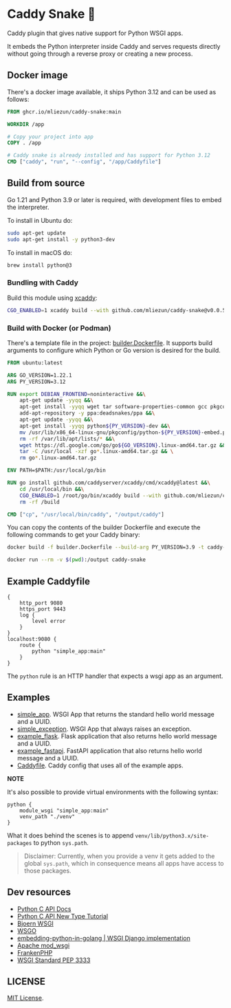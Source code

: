 # Caddy Snake 🐍

Caddy plugin that gives native support for Python WSGI apps.

It embeds the Python interpreter inside Caddy and serves requests directly without going through a reverse proxy or creating a new process.

## Docker image

There's a docker image available, it ships Python 3.12 and can be used as follows:

```Dockerfile
FROM ghcr.io/mliezun/caddy-snake:main

WORKDIR /app

# Copy your project into app
COPY . /app

# Caddy snake is already installed and has support for Python 3.12
CMD ["caddy", "run", "--config", "/app/Caddyfile"]
```

## Build from source

Go 1.21 and Python 3.9 or later is required, with development files to embed the interpreter.

To install in Ubuntu do:

```bash
sudo apt-get update
sudo apt-get install -y python3-dev
```

To install in macOS do:

```bash
brew install python@3
```

### Bundling with Caddy

Build this module using [xcaddy](https://github.com/caddyserver/xcaddy):

```bash
CGO_ENABLED=1 xcaddy build --with github.com/mliezun/caddy-snake@v0.0.5
```

### Build with Docker (or Podman)

There's a template file in the project: [builder.Dockerfile](/builder.Dockerfile). It supports build arguments to configure which Python or Go version is desired for the build.

```Dockerfile
FROM ubuntu:latest

ARG GO_VERSION=1.22.1
ARG PY_VERSION=3.12

RUN export DEBIAN_FRONTEND=noninteractive &&\
    apt-get update -yyqq &&\
    apt-get install -yyqq wget tar software-properties-common gcc pkgconf &&\
    add-apt-repository -y ppa:deadsnakes/ppa &&\
    apt-get update -yyqq &&\
    apt-get install -yyqq python${PY_VERSION}-dev &&\
    mv /usr/lib/x86_64-linux-gnu/pkgconfig/python-${PY_VERSION}-embed.pc /usr/lib/x86_64-linux-gnu/pkgconfig/python3-embed.pc &&\
    rm -rf /var/lib/apt/lists/* &&\
    wget https://dl.google.com/go/go${GO_VERSION}.linux-amd64.tar.gz && \
    tar -C /usr/local -xzf go*.linux-amd64.tar.gz && \
    rm go*.linux-amd64.tar.gz

ENV PATH=$PATH:/usr/local/go/bin

RUN go install github.com/caddyserver/xcaddy/cmd/xcaddy@latest &&\
    cd /usr/local/bin &&\
    CGO_ENABLED=1 /root/go/bin/xcaddy build --with github.com/mliezun/caddy-snake &&\
    rm -rf /build

CMD ["cp", "/usr/local/bin/caddy", "/output/caddy"]
```

You can copy the contents of the builder Dockerfile and execute the following commands to get your Caddy binary: 

```bash
docker build -f builder.Dockerfile --build-arg PY_VERSION=3.9 -t caddy-snake .
```

```bash
docker run --rm -v $(pwd):/output caddy-snake
```

## Example Caddyfile

```Caddyfile
{
    http_port 9080
    https_port 9443
    log {
        level error
    }
}
localhost:9080 {
    route {
        python "simple_app:main"
    }
}
```

The `python` rule is an HTTP handler that expects a wsgi app as an argument.

## Examples

- [simple_app](/examples/simple_app.py). WSGI App that returns the standard hello world message and a UUID.
- [simple_exception](/examples/simple_exception.py). WSGI App that always raises an exception.
- [example_flask](/examples/example_flask.py). Flask application that also returns hello world message and a UUID.
- [example_fastapi](/examples/example_fastapi.py). FastAPI application that also returns hello world message and a UUID.
- [Caddyfile](/examples/Caddyfile). Caddy config that uses all of the example apps.

**NOTE**

It's also possible to provide virtual environments with the following syntax:

```Caddyfile
python {
    module_wsgi "simple_app:main"
    venv_path "./venv"
}
```

What it does behind the scenes is to append `venv/lib/python3.x/site-packages` to python `sys.path`.

> Disclaimer: Currently, when you provide a venv it gets added to the global `sys.path`, which in consequence
> means all apps have access to those packages.

## Dev resources

- [Python C API Docs](https://docs.python.org/3.12/c-api/structures.html)
- [Python C API New Type Tutorial](https://docs.python.org/3/extending/newtypes_tutorial.html)
- [Bjoern WSGI](https://github.com/jonashaag/bjoern/tree/master)
- [WSGO](https://github.com/jonny5532/wsgo/blob/main)
- [embedding-python-in-golang | WSGI Django implementation](https://github.com/spikeekips/embedding-python-in-golang/blob/master/wsgi-django)
- [Apache mod_wsgi](https://github.com/GrahamDumpleton/mod_wsgi)
- [FrankenPHP](https://github.com/dunglas/frankenphp)
- [WSGI Standard PEP 3333](https://peps.python.org/pep-3333/)

## LICENSE

[MIT License](/LICENSE).
